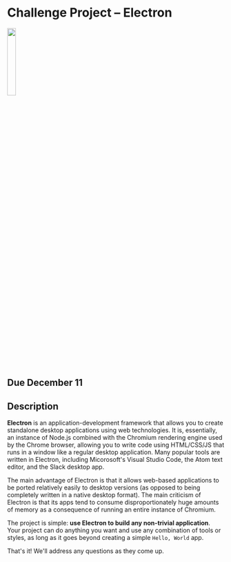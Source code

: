 # Challenge Project &ndash; Electron

<img src="https://upload.wikimedia.org/wikipedia/commons/thumb/9/91/Electron_Software_Framework_Logo.svg/1920px-Electron_Software_Framework_Logo.svg.png" width="20%" />

## Due December 11

## Description

**Electron** is an application-development framework that allows you to create standalone desktop applications using web technologies. It is, essentially, an instance of Node.js
combined with the Chromium rendering engine used by the Chrome browser, allowing you to write code using HTML/CSS/JS that runs in a window like a regular desktop application.
Many popular tools are written in Electron, including Micorosoft's Visual Studio Code, the Atom text editor, and the Slack desktop app.

The main advantage of Electron is that it allows web-based applications to be ported relatively easily to desktop versions (as opposed to being completely written in a native
desktop format). The main criticism of Electron is that its apps tend to consume disproportionately huge amounts of memory as a consequence of running an entire instance of
Chromium.

The project is simple: **use Electron to build any non-trivial application**. Your project can do anything you want and use any combination of tools or styles, as long as it goes
beyond creating a simple `Hello, World` app.

That's it! We'll address any questions as they come up.


